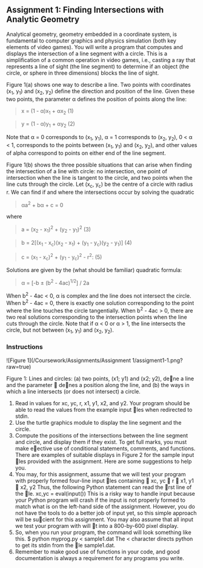 ## Assignment 1: Finding Intersections with Analytic Geometry

Analytical geometry, geometry embedded in a coordinate system, is fundamental to computer graphics and physics
simulation (both key elements of video games). You will write a program that computes and displays the intersection
of a line segment with a circle. This is a simplification of a common operation in video games, i.e., casting a ray
that represents a line of sight (the line segment) to determine if an object (the circle, or sphere in three dimensions)
blocks the line of sight.

Figure 1(a) shows one way to describe a line. Two points with coordinates (x<sub>1</sub>, y<sub>1</sub>) and (x<sub>2</sub>, y<sub>2</sub>) define the direction
and position of the line. Given these two points, the parameter α defines the position of points along the line:

> x = (1 - α)x<sub>1</sub> + αx<sub>2</sub> (1)

> y = (1 - α)y<sub>1</sub> + αy<sub>2</sub> (2)

Note that α = 0 corresponds to (x<sub>1</sub>, y<sub>1</sub>), α = 1 corresponds to (x<sub>2</sub>, y<sub>2</sub>), 0 < α < 1, corresponds to the points between
  (x<sub>1</sub>, y<sub>1</sub>) and (x<sub>2</sub>, y<sub>2</sub>), and other values of alpha correspond to points on either end of the line segment.

Figure 1(b) shows the three possible situations that can arise when finding the intersection of a line with circle:
no intersection, one point of intersection when the line is tangent to the circle, and two points when the line cuts
through the circle. Let (x<sub>c</sub>, y<sub>c</sub>) be the centre of a circle with radius r. We can find if and where the intersections
occur by solving the quadratic

> αa<sup>2</sup> + bα + c = 0

where

> a = (x<sub>2</sub> - x<sub>1</sub>)<sup>2</sup> + (y<sub>2</sub> - y<sub>1</sub>)<sup>2</sup> (3)

> b = 2[(x<sub>1</sub> - x<sub>c</sub>)(x<sub>2</sub> - x<sub>1</sub>) + (y<sub>1</sub> - y<sub>c</sub>)(y<sub>2</sub> - y<sub>1</sub>)] (4)

> c = (x<sub>1</sub> - x<sub>c</sub>)<sup>2</sup> + (y<sub>1</sub> - y<sub>c</sub>)<sup>2</sup> - r<sup>2</sup>: (5)

Solutions are given by the (what should be familiar) quadratic formula:

> α = [-b ± (b<sup>2</sup> - 4ac)<sup>1/2</sup>] / 2a

When b<sup>2</sup> - 4ac < 0, α is complex and the line does not intersect the circle. When b<sup>2</sup> - 4ac = 0, there is exactly one
solution corresponding to the point where the line touches the circle tangentially. When b<sup>2</sup> - 4ac > 0, there are two
real solutions corresponding to the intersection points when the line cuts through the circle. Note that if α < 0 or
α > 1, the line intersects the circle, but not between (x<sub>1</sub>, y<sub>1</sub>) and (x<sub>2</sub>, y<sub>2</sub>).

### Instructions

![Figure 1](/Coursework/Assignments/Assignment 1/assigment1-1.png?raw=true)

Figure 1: Lines and circles: (a) two points, (x1; y1) and (x2; y2), dene a line and the parameter  denes a position
along the line, and (b) the ways in which a line intersects (or does not intersect) a circle.
1. Read in values for xc, yc, r, x1, y1, x2, and y2. Your program should be able to read the values from the
example input les when redirected to stdin.
2. Use the turtle graphics module to display the line segment and the circle.
3. Compute the positions of the intersections between the line segment and circle, and display them if they exist.
To get full marks, you must make eective use of conditional statements, comments, and functions. There are
examples of suitable displays in Figure 2 for the sample input les provided with the assignment.
Here are some suggestions to help you.
1. You may, for this assignment, assume that we will test your program with properly formed four-line input les
containing
 xc, yc
 r
 x1, y1
 x2, y2
Thus, the following Python statement can read the rst line of the le.
xc,yc = eval(input())
This is a risky way to handle input because your Python program will crash if the input is not properly formed
to match what is on the left-hand side of the assignment. However, you do not have the tools to do a better
job of input yet, so this simple approach will be sucient for this assignment. You may also assume that all
input we test your program with will t into a 800-by-600 pixel display.
2. So, when you run your program, the command will look something like this.
$ python myprog.py < sample1.dat
The < character directs python to get its stdin from the le sample1.dat.
3. Remember to make good use of functions in your code, and good documentation is always a requirement for
any programs you write.
